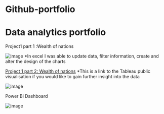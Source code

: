 # Github-portfolio
# Data analytics portfolio
Project1 part 1 :Wealth of nations

![image](https://github.com/Mangeolles1/Github-portfolio/assets/169667075/375b8888-f206-4eb4-b77a-b7747c609304)
*In excel I was able to update data, filter information, create and alter the design of the charts 

[Project 1 part 2: Wealth of nations](https://public.tableau.com/app/profile/amanda.mangeolles/viz/Wealthofnations-complete/Dashboard1?publish=yes) 
*This is a link to the Tableau public visualisation if you would like to gain further insight into the data

![image](https://github.com/Mangeolles1/Github-portfolio/assets/169667075/1e431698-3c27-4f81-8a4d-c63083bfccd8)


Power Bi Dashboard

![image](https://github.com/Mangeolles1/Github-portfolio/assets/169667075/f5dcd0d0-7de3-4aa9-b8d0-53aece5652c8)

